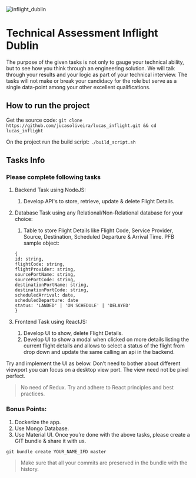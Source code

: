 <img alt='inflight_dublin' src="https://www.inflightdublin.com/wp-content/uploads/2017/08/large_indicator_green.svg"/>

# Technical Assessment Inflight Dublin 
The purpose of the given tasks is not only to gauge your technical ability, but to see how you  think through an engineering solution. We will talk through your results and your logic as part of  your technical interview. The tasks will not make or break your candidacy for the role but serve  as a single data-point among your other excellent qualifications.

## How to run the project
Get the source code:
```git clone https://github.com/jucasoliveira/lucas_inflight.git && cd lucas_inflight```

On the project run the build script:
```./build_script.sh```


## Tasks Info

### Please complete following tasks

1. Backend Task using NodeJS:
    1. Develop API's to store, retrieve, update & delete Flight Details.
2. Database Task using any Relational/Non-Relational database for your choice: 
    1. Table to store Flight Details like Flight Code, Service Provider, Source, Destination, Scheduled  Departure & Arrival Time. PFB sample object:
    ```
    { 
    id: string,
    flightCode: string,
    flightProvider: string,
    sourcePortName: string,
    sourcePortCode: string,
    destinationPortName: string,
    destinationPortCode: string,
    scheduledArrival: date,
    scheduledDeparture: date
    status: 'LANDED' | 'ON SCHEDULE' | 'DELAYED'
    }
    ```

3. Frontend Task using ReactJS: 
    1. Develop UI to show, delete Flight Details. 
    2. Develop UI to show a modal when clicked on more details listing the current flight details and  allows to select a status of the flight from drop down and update the same calling an api in the  backend.

Try and implement the UI as below. Don’t need to bother about different viewport you can focus  on a desktop view port.
The view need not be pixel perfect.
> No need of Redux.
> Try and adhere to React principles and best practices.

### Bonus Points:

1. Dockerize the app.
2. Use Mongo Database.
3. Use Material UI.
Once you’re done with the above tasks, please create a GIT bundle &  share it with us.

```git bundle create YOUR_NAME_IFD master```

> Make sure that all your commits are preserved in the bundle with the history.
